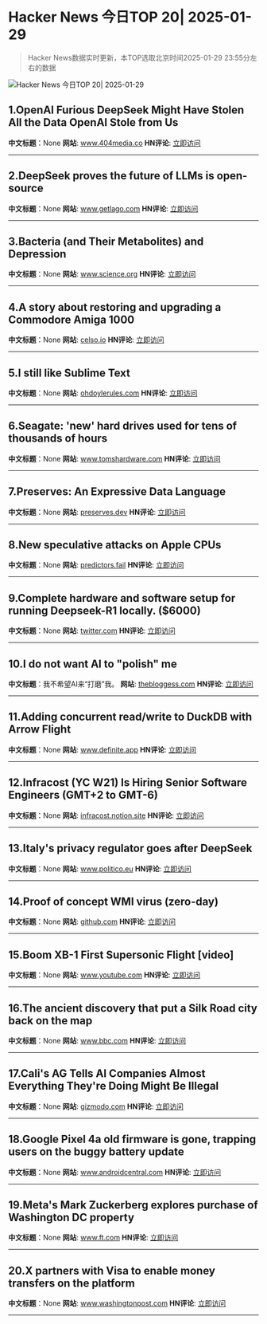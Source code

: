 # Hacker News 今日TOP 20| 2025-01-29

> Hacker News数据实时更新，本TOP选取北京时间2025-01-29 23:55分左右的数据

![Hacker News 今日TOP 20| 2025-01-29](https://img.chuhaix.com/2024/0910_imageFile-1665440404179-628424718_1725901191.png)

## 1.OpenAI Furious DeepSeek Might Have Stolen All the Data OpenAI Stole from Us
**中文标题**：None
**网站**:  <a href='https://www.404media.co/openai-furious-deepseek-might-have-stolen-all-the-data-openai-stole-from-us/' target='_blank' rel='nofollow'>www.404media.co</a>
**HN评论**:  <a href='https://news.ycombinator.com/item?id=42865527&utm_source=www.chuhaix.com' target='_blank' rel='nofollow'>立即访问</a>

---

## 2.DeepSeek proves the future of LLMs is open-source
**中文标题**：None
**网站**:  <a href='https://www.getlago.com/blog/deepseek-open-source' target='_blank' rel='nofollow'>www.getlago.com</a>
**HN评论**:  <a href='https://news.ycombinator.com/item?id=42866201&utm_source=www.chuhaix.com' target='_blank' rel='nofollow'>立即访问</a>

---

## 3.Bacteria (and Their Metabolites) and Depression
**中文标题**：None
**网站**:  <a href='https://www.science.org/content/blog-post/bacteria-and-their-metabolites-and-depression' target='_blank' rel='nofollow'>www.science.org</a>
**HN评论**:  <a href='https://news.ycombinator.com/item?id=42863262&utm_source=www.chuhaix.com' target='_blank' rel='nofollow'>立即访问</a>

---

## 4.A story about restoring and upgrading a Commodore Amiga 1000
**中文标题**：None
**网站**:  <a href='https://celso.io/posts/2025/01/26/the-first-perfect-computer/' target='_blank' rel='nofollow'>celso.io</a>
**HN评论**:  <a href='https://news.ycombinator.com/item?id=42865867&utm_source=www.chuhaix.com' target='_blank' rel='nofollow'>立即访问</a>

---

## 5.I still like Sublime Text
**中文标题**：None
**网站**:  <a href='https://ohdoylerules.com/workflows/why-i-still-like-sublime-text-in-2025/' target='_blank' rel='nofollow'>ohdoylerules.com</a>
**HN评论**:  <a href='https://news.ycombinator.com/item?id=42862246&utm_source=www.chuhaix.com' target='_blank' rel='nofollow'>立即访问</a>

---

## 6.Seagate: 'new' hard drives used for tens of thousands of hours
**中文标题**：None
**网站**:  <a href='https://www.tomshardware.com/pc-components/hdds/german-seagate-customers-say-their-new-hard-drives-were-actually-used-resold-hdds-reportedly-used-for-tens-of-thousands-of-hours' target='_blank' rel='nofollow'>www.tomshardware.com</a>
**HN评论**:  <a href='https://news.ycombinator.com/item?id=42864788&utm_source=www.chuhaix.com' target='_blank' rel='nofollow'>立即访问</a>

---

## 7.Preserves: An Expressive Data Language
**中文标题**：None
**网站**:  <a href='https://preserves.dev/' target='_blank' rel='nofollow'>preserves.dev</a>
**HN评论**:  <a href='https://news.ycombinator.com/item?id=42864122&utm_source=www.chuhaix.com' target='_blank' rel='nofollow'>立即访问</a>

---

## 8.New speculative attacks on Apple CPUs
**中文标题**：None
**网站**:  <a href='https://predictors.fail/' target='_blank' rel='nofollow'>predictors.fail</a>
**HN评论**:  <a href='https://news.ycombinator.com/item?id=42856023&utm_source=www.chuhaix.com' target='_blank' rel='nofollow'>立即访问</a>

---

## 9.Complete hardware and software setup for running Deepseek-R1 locally. ($6000)
**中文标题**：None
**网站**:  <a href='https://twitter.com/carrigmat/status/1884244369907278106' target='_blank' rel='nofollow'>twitter.com</a>
**HN评论**:  <a href='https://news.ycombinator.com/item?id=42865575&utm_source=www.chuhaix.com' target='_blank' rel='nofollow'>立即访问</a>

---

## 10.I do not want AI to "polish" me
**中文标题**：我不希望AI来“打磨”我。
**网站**:  <a href='https://thebloggess.com/2025/01/28/no-i-do-not-want-ai-to-polish-me/' target='_blank' rel='nofollow'>thebloggess.com</a>
**HN评论**:  <a href='https://news.ycombinator.com/item?id=42864854&utm_source=www.chuhaix.com' target='_blank' rel='nofollow'>立即访问</a>

---

## 11.Adding concurrent read/write to DuckDB with Arrow Flight
**中文标题**：None
**网站**:  <a href='https://www.definite.app/blog/duck-takes-flight' target='_blank' rel='nofollow'>www.definite.app</a>
**HN评论**:  <a href='https://news.ycombinator.com/item?id=42863901&utm_source=www.chuhaix.com' target='_blank' rel='nofollow'>立即访问</a>

---

## 12.Infracost (YC W21) Is Hiring Senior Software Engineers (GMT+2 to GMT-6)
**中文标题**：None
**网站**:  <a href='https://infracost.notion.site/Join-the-team-6512e4f4a89d4fc5b7a112583c0a1c3c' target='_blank' rel='nofollow'>infracost.notion.site</a>
**HN评论**:  <a href='https://news.ycombinator.com/item?id=42863949&utm_source=www.chuhaix.com' target='_blank' rel='nofollow'>立即访问</a>

---

## 13.Italy's privacy regulator goes after DeepSeek
**中文标题**：None
**网站**:  <a href='https://www.politico.eu/article/italys-privacy-regulator-goes-after-deepseek/' target='_blank' rel='nofollow'>www.politico.eu</a>
**HN评论**:  <a href='https://news.ycombinator.com/item?id=42865445&utm_source=www.chuhaix.com' target='_blank' rel='nofollow'>立即访问</a>

---

## 14.Proof of concept WMI virus (zero-day)
**中文标题**：None
**网站**:  <a href='https://github.com/pulpocaminante/Stuxnet' target='_blank' rel='nofollow'>github.com</a>
**HN评论**:  <a href='https://news.ycombinator.com/item?id=42865018&utm_source=www.chuhaix.com' target='_blank' rel='nofollow'>立即访问</a>

---

## 15.Boom XB-1 First Supersonic Flight [video]
**中文标题**：None
**网站**:  <a href='https://www.youtube.com/watch?v=-qisIViAHwI' target='_blank' rel='nofollow'>www.youtube.com</a>
**HN评论**:  <a href='https://news.ycombinator.com/item?id=42853633&utm_source=www.chuhaix.com' target='_blank' rel='nofollow'>立即访问</a>

---

## 16.The ancient discovery that put a Silk Road city back on the map
**中文标题**：None
**网站**:  <a href='https://www.bbc.com/travel/article/20250127-one-of-the-last-traders-on-the-silk-road' target='_blank' rel='nofollow'>www.bbc.com</a>
**HN评论**:  <a href='https://news.ycombinator.com/item?id=42858187&utm_source=www.chuhaix.com' target='_blank' rel='nofollow'>立即访问</a>

---

## 17.Cali's AG Tells AI Companies Almost Everything They're Doing Might Be Illegal
**中文标题**：None
**网站**:  <a href='https://gizmodo.com/californias-ag-tells-ai-companies-practically-everything-theyre-doing-might-be-illegal-2000555896' target='_blank' rel='nofollow'>gizmodo.com</a>
**HN评论**:  <a href='https://news.ycombinator.com/item?id=42865174&utm_source=www.chuhaix.com' target='_blank' rel='nofollow'>立即访问</a>

---

## 18.Google Pixel 4a old firmware is gone, trapping users on the buggy battery update
**中文标题**：None
**网站**:  <a href='https://www.androidcentral.com/phones/google-pixel-4as-old-firmware-is-gone-trapping-users-on-the-buggy-battery-update' target='_blank' rel='nofollow'>www.androidcentral.com</a>
**HN评论**:  <a href='https://news.ycombinator.com/item?id=42865619&utm_source=www.chuhaix.com' target='_blank' rel='nofollow'>立即访问</a>

---

## 19.Meta's Mark Zuckerberg explores purchase of Washington DC property
**中文标题**：None
**网站**:  <a href='https://www.ft.com/content/93109ba4-b779-46dc-8370-0dd871fac82a' target='_blank' rel='nofollow'>www.ft.com</a>
**HN评论**:  <a href='https://news.ycombinator.com/item?id=42865523&utm_source=www.chuhaix.com' target='_blank' rel='nofollow'>立即访问</a>

---

## 20.X partners with Visa to enable money transfers on the platform
**中文标题**：None
**网站**:  <a href='https://www.washingtonpost.com/business/2025/01/28/visa-x/' target='_blank' rel='nofollow'>www.washingtonpost.com</a>
**HN评论**:  <a href='https://news.ycombinator.com/item?id=42866435&utm_source=www.chuhaix.com' target='_blank' rel='nofollow'>立即访问</a>

---

